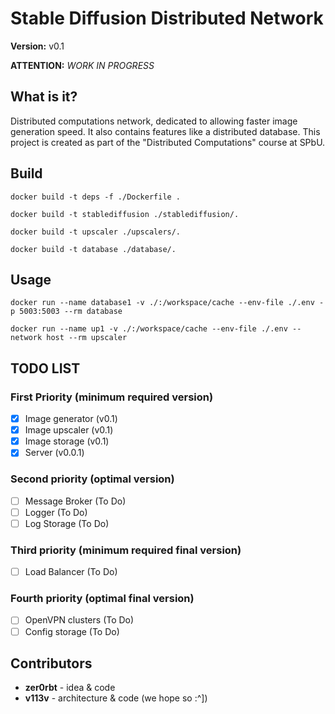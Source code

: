 # Stable Diffusion Distributed Network

**Version:** v0.1

**ATTENTION:** *WORK IN PROGRESS*

## What is it?

Distributed computations network, dedicated to allowing faster image generation speed. It also contains features like a distributed database. This project is created as part of the "Distributed Computations" course at SPbU.

## Build

`docker build -t deps -f ./Dockerfile .`

`docker build -t stablediffusion ./stablediffusion/.`

`docker build -t upscaler ./upscalers/.`

`docker build -t database ./database/.`

## Usage

`docker run --name database1 -v ./:/workspace/cache --env-file ./.env -p 5003:5003 --rm database`

`docker run --name up1 -v ./:/workspace/cache --env-file ./.env --network host --rm upscaler`

## TODO LIST

### First Priority (minimum required version)

- [x] Image generator (v0.1)
- [x] Image upscaler (v0.1)
- [x] Image storage (v0.1)
- [x] Server (v0.0.1)

### Second priority (optimal version)

- [ ] Message Broker (To Do)
- [ ] Logger (To Do)
- [ ] Log Storage (To Do)

### Third priority (minimum required final version)

- [ ] Load Balancer (To Do)

### Fourth priority (optimal final version)

- [ ] OpenVPN clusters (To Do)
- [ ] Config storage (To Do)

## Contributors

- **zer0rbt** - idea & code
- **v113v** - architecture & code (we hope so :^])
